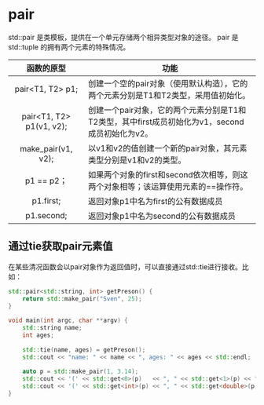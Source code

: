 

# pair 


std::pair 是类模板，提供在一个单元存储两个相异类型对象的途径。 pair 是 std::tuple 的拥有两个元素的特殊情况。


|函数的原型	|功能|
|:--:|--|
|pair<T1, T2> p1;            |创建一个空的pair对象（使用默认构造），它的两个元素分别是T1和T2类型，采用值初始化。|
|pair<T1, T2> p1(v1, v2);    |创建一个pair对象，它的两个元素分别是T1和T2类型，其中first成员初始化为v1，second成员初始化为v2。|
|make_pair(v1, v2);          |以v1和v2的值创建一个新的pair对象，其元素类型分别是v1和v2的类型。|
|p1 == p2；                  |如果两个对象的first和second依次相等，则这两个对象相等；该运算使用元素的==操作符。|
|p1.first;                   |返回对象p1中名为first的公有数据成员|
|p1.second;                  |返回对象p1中名为second的公有数据成员|


## 通过tie获取pair元素值

在某些清况函数会以pair对象作为返回值时，可以直接通过std::tie进行接收。比如：
```cpp
std::pair<std::string, int> getPreson() {
    return std::make_pair("Sven", 25);
}
 
void main(int argc, char **argv) {
    std::string name;
    int ages;
 
    std::tie(name, ages) = getPreson();
    std::cout << "name: " << name << ", ages: " << ages << std::endl;
   
    auto p = std::make_pair(1, 3.14);
    std::cout << '(' << std::get<0>(p)   << ", " << std::get<1>(p) << ")\n";
    std::cout << '(' << std::get<int>(p) << ", " << std::get<double>(p) << ")\n";
}
```




